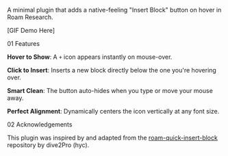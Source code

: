 A minimal plugin that adds a native-feeling "Insert Block" button on hover in Roam Research.

[GIF Demo Here]


01 Features


**Hover to Show**: A `+` icon appears instantly on mouse-over.
	
**Click to Insert**: Inserts a new block directly below the one you're hovering over.
	
**Smart Clean**: The button auto-hides when you type or move your mouse away.
	
**Perfect Alignment**: Dynamically centers the icon vertically at any font size.


02 Acknowledgements

This plugin was inspired by and adapted from the [roam-quick-insert-block](https://github.com/dive2Pro/roam-quick-insert-block) repository by dive2Pro (hyc).

